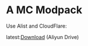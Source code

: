 # A MC Modpack

Use Alist and CloudFlare:

latest:[Download](https://alist.redsnail.eu.org/d/%E9%98%BF%E9%87%8C%E4%BA%91%E7%9B%98/Share/MC%E6%95%B4%E5%90%88%E5%8C%85/latest.zip) (Aliyun Drive)
